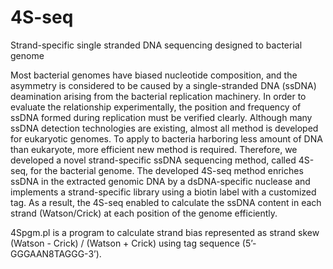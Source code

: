# 4S-seq
Strand-specific single stranded DNA sequencing designed to bacterial genome

Most bacterial genomes have biased nucleotide composition, and the asymmetry is considered to be caused by a single-stranded DNA (ssDNA) deamination arising from the bacterial replication machinery. In order to evaluate the relationship experimentally, the position and frequency of ssDNA formed during replication must be verified clearly. Although many ssDNA detection technologies are existing, almost all method is developed for eukaryotic genomes. To apply to bacteria harboring less amount of DNA than eukaryote, more efficient new method is required. Therefore, we developed a novel strand-specific ssDNA sequencing method, called 4S-seq, for the bacterial genome. The developed 4S-seq method enriches ssDNA in the extracted genomic DNA by a dsDNA-specific nuclease and implements a strand-specific library using a biotin label with a customized tag. As a result, the 4S-seq enabled to calculate the ssDNA content in each strand (Watson/Crick) at each position of the genome efficiently.

4Spgm.pl is a program to calculate strand bias represented as strand skew (Watson - Crick) / (Watson + Crick) using tag sequence (5’-GGGAAN8TAGGG-3’).
